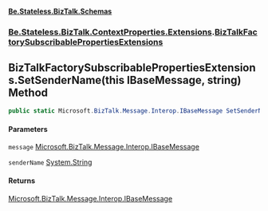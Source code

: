#### [Be.Stateless.BizTalk.Schemas](README.md 'README')
### [Be.Stateless.BizTalk.ContextProperties.Extensions](Be.Stateless.BizTalk.ContextProperties.Extensions.md 'Be.Stateless.BizTalk.ContextProperties.Extensions').[BizTalkFactorySubscribablePropertiesExtensions](BizTalkFactorySubscribablePropertiesExtensions.md 'Be.Stateless.BizTalk.ContextProperties.Extensions.BizTalkFactorySubscribablePropertiesExtensions')

## BizTalkFactorySubscribablePropertiesExtensions.SetSenderName(this IBaseMessage, string) Method

```csharp
public static Microsoft.BizTalk.Message.Interop.IBaseMessage SetSenderName(this Microsoft.BizTalk.Message.Interop.IBaseMessage message, string senderName);
```
#### Parameters

<a name='Be.Stateless.BizTalk.ContextProperties.Extensions.BizTalkFactorySubscribablePropertiesExtensions.SetSenderName(thisMicrosoft.BizTalk.Message.Interop.IBaseMessage,string).message'></a>

`message` [Microsoft.BizTalk.Message.Interop.IBaseMessage](https://docs.microsoft.com/en-us/dotnet/api/Microsoft.BizTalk.Message.Interop.IBaseMessage 'Microsoft.BizTalk.Message.Interop.IBaseMessage')

<a name='Be.Stateless.BizTalk.ContextProperties.Extensions.BizTalkFactorySubscribablePropertiesExtensions.SetSenderName(thisMicrosoft.BizTalk.Message.Interop.IBaseMessage,string).senderName'></a>

`senderName` [System.String](https://docs.microsoft.com/en-us/dotnet/api/System.String 'System.String')

#### Returns
[Microsoft.BizTalk.Message.Interop.IBaseMessage](https://docs.microsoft.com/en-us/dotnet/api/Microsoft.BizTalk.Message.Interop.IBaseMessage 'Microsoft.BizTalk.Message.Interop.IBaseMessage')